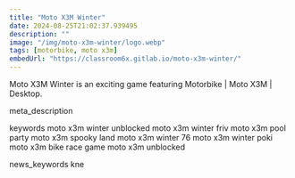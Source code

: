 ```yaml
---
title: "Moto X3M Winter"
date: 2024-08-25T21:02:37.939495
description: ""
image: "/img/moto-x3m-winter/logo.webp"
tags: [motorbike, moto x3m]
embedUrl: "https://classroom6x.gitlab.io/moto-x3m-winter/"
---
```


Moto X3M Winter is an exciting game featuring Motorbike | Moto X3M | Desktop.

meta_description



keywords
moto x3m winter unblocked moto x3m winter friv moto x3m pool party moto x3m spooky land moto x3m winter 76 moto x3m winter poki moto x3m bike race game moto x3m unblocked


news_keywords
kne
